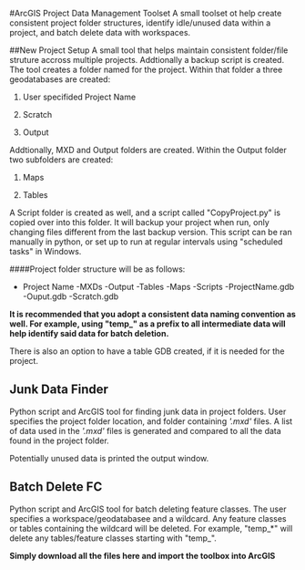 #ArcGIS Project Data Management Toolset
A small toolset ot help create consistent project folder structures, identify idle/unused data within a project, and batch delete data with workspaces.

##New Project Setup
A small tool that helps maintain consistent folder/file struture accross multiple projects. Addtionally a backup script is created. The tool creates a folder named for the project. Within that folder a three geodatabases are created:

  1. User specifided Project Name

  2. Scratch

  3. Output

Addtionally, MXD and Output folders are created. Within the Output folder two subfolders are created:

  1. Maps

  2. Tables

A Script folder is created as well, and a script called "CopyProject.py" is copied over into this folder. It will backup your project when run, only changing files different from the last backup version. This script can be ran manually in python, or set up to run at regular intervals using "scheduled tasks" in Windows.

####Project folder structure will be as follows:
- Project Name
	-MXDs
	-Output
		-Tables
		-Maps
	-Scripts
	-ProjectName.gdb
	-Ouput.gdb
	-Scratch.gdb

**It is recommended that you adopt a consistent data naming convention as well. For example, using "temp_" as a prefix to all intermediate data will help identify said data for batch deletion.**

There is also an option to have a table GDB created, if it is needed for the project.

## Junk Data Finder
Python script and ArcGIS tool for finding junk data in project folders. User specifies the project folder location, and folder containing *'.mxd'* files. A list of data used in the *'.mxd'* files is generated and compared to all the data found in the project folder.

Potentially unused data is printed the output window.

## Batch Delete FC
Python script and ArcGIS tool for batch deleting feature classes. The user specifies a workspace/geodatabasee and a wildcard. Any feature classes or tables containing the wildcard will be deleted. For example, "temp_*" will delete any tables/feature classes starting with "temp_".

**Simply download all the files here and import the toolbox into ArcGIS**

